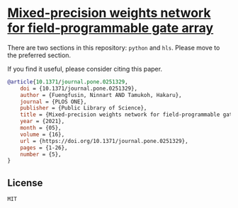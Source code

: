 # [Mixed-precision weights network for field-programmable gate array](https://journals.plos.org/plosone/article?id=10.1371/journal.pone.0251329) #

There are two sections in this repository: `python` and `hls`. Please move to the preferred section.

If you find it useful, please consider citing this paper.

```bibtex
@article{10.1371/journal.pone.0251329,
    doi = {10.1371/journal.pone.0251329},
    author = {Fuengfusin, Ninnart AND Tamukoh, Hakaru},
    journal = {PLOS ONE},
    publisher = {Public Library of Science},
    title = {Mixed-precision weights network for field-programmable gate array},
    year = {2021},
    month = {05},
    volume = {16},
    url = {https://doi.org/10.1371/journal.pone.0251329},
    pages = {1-26},
    number = {5},
}
```

## License ##
```txt
MIT
```
